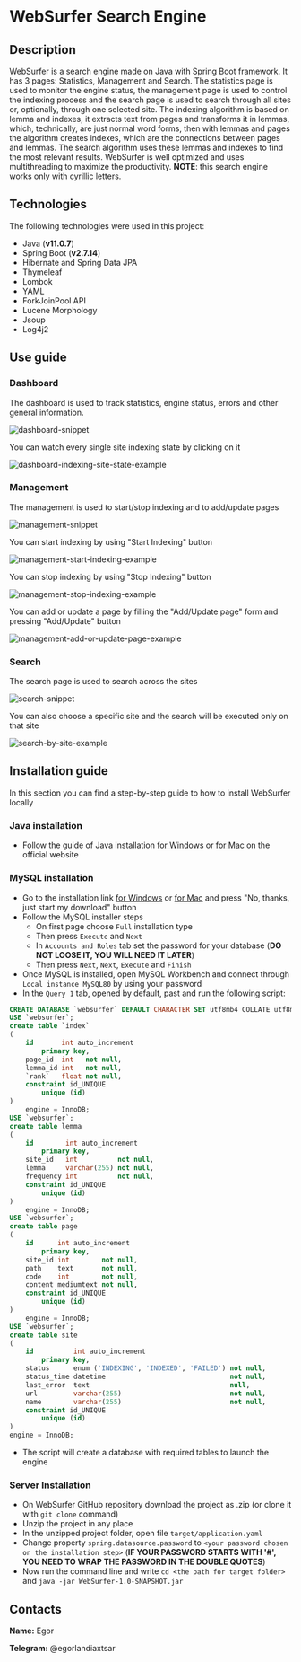 # WebSurfer Search Engine
## Description
WebSurfer is a search engine made on Java with Spring Boot framework. It has 3 pages: Statistics, Management and Search. The statistics page is used to monitor the engine status, the management page is used to control the indexing process and the search page is used to search through all sites or, optionally, through one selected site. The indexing algorithm is based on lemma and indexes, it extracts text from pages and transforms it in lemmas, which, technically, are just normal word forms, then with lemmas and pages the algorithm creates indexes, which are the connections between pages and lemmas. The search algorithm uses these lemmas and indexes to find the most relevant results. WebSurfer is well optimized and uses multithreading to maximize the productivity. **NOTE**: this search engine works only with cyrillic letters. 
## Technologies
The following technologies were used in this project:
- Java (**v11.0.7**)
- Spring Boot (**v2.7.14**)
- Hibernate and Spring Data JPA
- Thymeleaf
- Lombok
- YAML
- ForkJoinPool API
- Lucene Morphology
- Jsoup
- Log4j2
## Use guide
### Dashboard
The dashboard is used to track statistics, engine status, errors and other general information.

![dashboard-snippet](https://github.com/EgorlandiaxTsar/WebSurferSnippetsStorage/blob/master/static/dashboard-snippet.png?raw=true "Dahboard snippet")

You can watch every single site indexing state by clicking on it

![dashboard-indexing-site-state-example](https://github.com/EgorlandiaxTsar/WebSurferSnippetsStorage/blob/master/static/dashboard-indexing-site-state-example.gif?raw=true "Dashboard indexing site state example")
### Management
The management is used to start/stop indexing and to add/update pages

![management-snippet](https://github.com/EgorlandiaxTsar/WebSurferSnippetsStorage/blob/master/static/management-snippet.png?raw=true "Management snippet")

You can start indexing by using "Start Indexing" button

![management-start-indexing-example](https://github.com/EgorlandiaxTsar/WebSurferSnippetsStorage/blob/master/static/management-start-indexing-example.gif?raw=true "Management start indexing exmaple")

You can stop indexing by using "Stop Indexing" button

![management-stop-indexing-example](https://github.com/EgorlandiaxTsar/WebSurferSnippetsStorage/blob/master/static/management-stop-indexing-example.gif?raw=true "Management stop indexing exmaple")

You can add or update a page by filling the "Add/Update page" form and pressing "Add/Update" button

![management-add-or-update-page-example](https://github.com/EgorlandiaxTsar/WebSurferSnippetsStorage/blob/master/static/management-add-or-update-page-example.gif?raw=true "Management add or update page example")
### Search
The search page is used to search across the sites

![search-snippet](https://github.com/EgorlandiaxTsar/WebSurferSnippetsStorage/blob/master/static/search-snippet.png?raw=true "Search snippet")

You can also choose a specific site and the search will be executed only on that site

![search-by-site-example](https://github.com/EgorlandiaxTsar/WebSurferSnippetsStorage/blob/master/static/search-by-site-example.gif?raw=true "Search by site example")
## Installation guide
In this section you can find a step-by-step guide to how to install WebSurfer locally
### Java installation
- Follow the guide of Java installation [for Windows](https://docs.oracle.com/en/java/javase/11/install/installation-jdk-microsoft-windows-platforms.html#JSJIG-GUID-DAF345BA-B3E7-4CF2-B87A-B6662D691840) or [for Mac](https://docs.oracle.com/en/java/javase/11/install/installation-jdk-macos.html#JSJIG-GUID-F575EB4A-70D3-4AB4-A20E-DBE95171AB5F) on the official website
### MySQL installation
- Go to the installation link [for Windows](https://dev.mysql.com/downloads/file/?id=520406) or [for Mac](https://dev.mysql.com/downloads/file/?id=520328) and press "No, thanks, just start my download" button
- Follow the MySQL installer steps
    - On first page choose `Full` installation type
    - Then press `Execute` and `Next`
    - In `Accounts and Roles` tab set the password for your database (**DO NOT LOOSE IT, YOU WILL NEED IT LATER**) 
    - Then press `Next`, `Next`, `Execute` and `Finish`
- Once MySQL is installed, open MySQL Workbench and connect through `Local instance MySQL80` by using your password
- In the `Query 1` tab, opened by default, past and run the following script:
```SQL
CREATE DATABASE `websurfer` DEFAULT CHARACTER SET utf8mb4 COLLATE utf8mb4_unicode_ci DEFAULT ENCRYPTION='N';
USE `websurfer`;
create table `index`
(
    id       int auto_increment
        primary key,
    page_id  int   not null,
    lemma_id int   not null,
    `rank`   float not null,
    constraint id_UNIQUE
        unique (id)
)
    engine = InnoDB;
USE `websurfer`;
create table lemma
(
    id        int auto_increment
        primary key,
    site_id   int          not null,
    lemma     varchar(255) not null,
    frequency int          not null,
    constraint id_UNIQUE
        unique (id)
)
    engine = InnoDB;
USE `websurfer`;
create table page
(
    id      int auto_increment
        primary key,
    site_id int        not null,
    path    text       not null,
    code    int        not null,
    content mediumtext not null,
    constraint id_UNIQUE
        unique (id)
)
    engine = InnoDB;
USE `websurfer`;
create table site
(
    id          int auto_increment
        primary key,
    status      enum ('INDEXING', 'INDEXED', 'FAILED') not null,
    status_time datetime                               not null,
    last_error  text                                   null,
    url         varchar(255)                           not null,
    name        varchar(255)                           not null,
    constraint id_UNIQUE
        unique (id)
)
engine = InnoDB;
```
- The script will create a database with required tables to launch the engine
### Server Installation
- On WebSurfer GitHub repository download the project as .zip (or clone it with `git clone` command)
- Unzip the project in any place
- In the unzipped project folder, open file `target/application.yaml`
- Change property `spring.datasource.password` to `<your password chosen on the installation step>` (**IF YOUR PASSWORD STARTS WITH '#', YOU NEED TO WRAP THE PASSWORD IN THE DOUBLE QUOTES**)
- Now run the command line and write `cd <the path for target folder>` and `java -jar WebSurfer-1.0-SNAPSHOT.jar`
## Contacts
**Name:** Egor

**Telegram:** @egorlandiaxtsar
 
